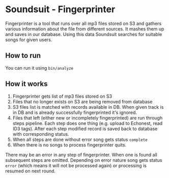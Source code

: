 # Soundsuit - Fingerprinter

Fingerprinter is a tool that runs over all mp3 files stored on S3 and gathers various information about the file from different sources. It mashes them up and saves in our database. Using this data Soundsuit searches for suitable songs for given users.

## How to run

You can run it using `bin/analyze`

## How it works
1. Fingerprinter gets list of mp3 files stored on S3
2. Files that no longer exists on S3 are being removed from database
2. S3 files list is matched with records available in DB. When given track is in DB and is already successfully fingerprinted it's ignored.
3. Files that left (either new or incompletely fingerprinted) are run through steps pipeline. Each step does one thing (e.g. upload to Echonest, read ID3 tags). After each step modified record is saved back to database with corresponding status.
4. When all steps are done without error song gets status `complete`
5. When there is no songs to process fingerprinter quits.

There may be an error in any step of fingerprinter. When one is found all subsequent steps are omitted. Depending on error nature song gets status `error` (which means it will not be processed again) or processing is resumed on next round.
